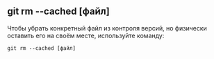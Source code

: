 ## **git rm --cached [файл]**

Чтобы убрать конкретный файл из контроля версий, но физически оставить его на своём месте, используйте команду:

```
git rm --cached [файл]
```